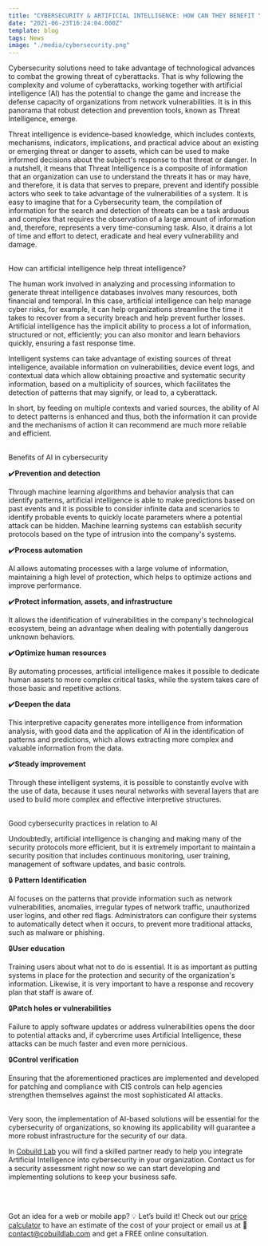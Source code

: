 ```yaml
---
title: "CYBERSECURITY & ARTIFICIAL INTELLIGENCE: HOW CAN THEY BENEFIT YOUR BUSINESS"
date: "2021-06-23T16:24:04.000Z"
template: blog
tags: News
image: "./media/cybersecurity.png"
---
```


Cybersecurity solutions need to take advantage of technological advances to combat the growing threat of cyberattacks. That is why following the complexity and volume of cyberattacks, working together with artificial intelligence (AI) has the potential to change the game and increase the defense capacity of organizations from network vulnerabilities. It is in this panorama that robust detection and prevention tools, known as Threat Intelligence, emerge.

Threat intelligence is evidence-based knowledge, which includes contexts, mechanisms, indicators, implications, and practical advice about an existing or emerging threat or danger to assets, which can be used to make informed decisions about the subject's response to that threat or danger. In a nutshell, it means that Threat Intelligence is a composite of information that an organization can use to understand the threats it has or may have, and therefore, it is data that serves to prepare, prevent and identify possible actors who seek to take advantage of the vulnerabilities of a system. 
It is easy to imagine that for a Cybersecurity team, the compilation of information for the search and detection of threats can be a task arduous and complex that requires the observation of a large amount of information and, therefore, represents a very time-consuming task. Also, it drains a lot of time and effort to detect, eradicate and heal every vulnerability and damage. <br> </br>


<title-3 align="centered">  How can artificial intelligence help threat intelligence?  </title-3>

The human work involved in analyzing and processing information to generate threat intelligence databases involves many resources, both financial and temporal. In this case, artificial intelligence can help manage cyber risks, for example, it can help organizations streamline the time it takes to recover from a security breach and help prevent further losses. Artificial intelligence has the implicit ability to process a lot of information, structured or not, efficiently; you can also monitor and learn behaviors quickly, ensuring a fast response time.

Intelligent systems can take advantage of existing sources of threat intelligence, available information on vulnerabilities, device event logs, and contextual data which allow obtaining proactive and systematic security information, based on a multiplicity of sources, which facilitates the detection of patterns that may signify, or lead to, a cyberattack.

In short, by feeding on multiple contexts and varied sources, the ability of AI to detect patterns is enhanced and thus, both the information it can provide and the mechanisms of action it can recommend are much more reliable and efficient. <br> </br>


<title-3 align="centered">  Benefits of AI in cybersecurity  </title-3>

✔️**Prevention and detection**

Through machine learning algorithms and behavior analysis that can identify patterns, artificial intelligence is able to make predictions based on past events and it is possible to consider infinite data and scenarios to identify probable events to quickly locate parameters where a potential attack can be hidden. Machine learning systems can establish security protocols based on the type of intrusion into the company's systems.


✔️**Process automation** 

AI allows automating processes with a large volume of information, maintaining a high level of protection, which helps to optimize actions and improve performance.


✔️**Protect information, assets, and infrastructure**

It allows the identification of vulnerabilities in the company's technological ecosystem, being an advantage when dealing with potentially dangerous unknown behaviors.


✔️**Optimize human resources**

By automating processes, artificial intelligence makes it possible to dedicate human assets to more complex critical tasks, while the system takes care of those basic and repetitive actions.


✔️**Deepen the data**

This interpretive capacity generates more intelligence from information analysis, with good data and the application of AI in the identification of patterns and predictions, which allows extracting more complex and valuable information from the data.


✔️**Steady improvement**

Through these intelligent systems, it is possible to constantly evolve with the use of data, because it uses neural networks with several layers that are used to build more complex and effective interpretive structures. <br> </br>



<title-3 align="centered">  Good cybersecurity practices in relation to AI   </title-3>

Undoubtedly, artificial intelligence is changing and making many of the security protocols more efficient, but it is extremely important to maintain a security position that includes continuous monitoring, user training, management of software updates, and basic controls.

🔒 **Pattern Identification**

AI focuses on the patterns that provide information such as network vulnerabilities, anomalies, irregular types of network traffic, unauthorized user logins, and other red flags. Administrators can configure their systems to automatically detect when it occurs, to prevent more traditional attacks, such as malware or phishing.


🔒**User education**

Training users about what not to do is essential. It is as important as putting systems in place for the protection and security of the organization's information. Likewise, it is very important to have a response and recovery plan that staff is aware of.


🔒**Patch holes or vulnerabilities**

Failure to apply software updates or address vulnerabilities opens the door to potential attacks and, if cybercrime uses Artificial Intelligence, these attacks can be much faster and even more pernicious.


🔒**Control verification**

Ensuring that the aforementioned practices are implemented and developed for patching and compliance with CIS controls can help agencies strengthen themselves against the most sophisticated AI attacks. <br> </br>


Very soon, the implementation of AI-based solutions will be essential for the cybersecurity of organizations, so knowing its applicability will guarantee a more robust infrastructure for the security of our data.

In <a target="_blank" href="https://cobuildlab.com/"> Cobuild Lab</a> you will find a skilled partner ready to help you integrate Artificial Intelligence into cybersecurity in your organization.  Contact us for a security assessment right now so we can start developing and implementing solutions to keep your business safe.

<youtube-video id="5fbYxQNgJ7s&"></youtube-video>  <br> </br>

Got an idea for a web or mobile app? 💡 Let’s build it! Check out our <a target="_blank" href="https://cobuildlab.com/price-calculator/">  price calculator</a> to have an estimate of the cost of your project or email us at 📩 contact@cobuildlab.com and get a FREE online consultation. 

